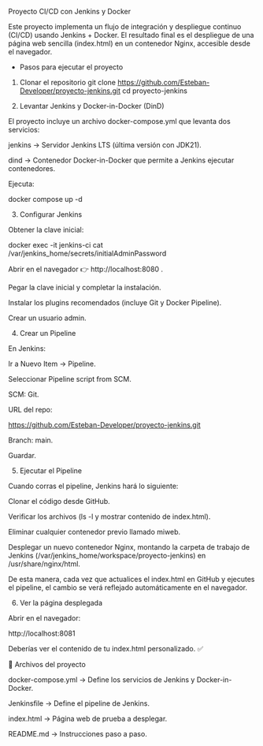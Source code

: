 Proyecto CI/CD con Jenkins y Docker

Este proyecto implementa un flujo de integración y despliegue continuo (CI/CD) usando Jenkins + Docker.
El resultado final es el despliegue de una página web sencilla (index.html) en un contenedor Nginx, accesible desde el navegador.

- Pasos para ejecutar el proyecto
1. Clonar el repositorio
git clone https://github.com/Esteban-Developer/proyecto-jenkins.git
cd proyecto-jenkins

2. Levantar Jenkins y Docker-in-Docker (DinD)

El proyecto incluye un archivo docker-compose.yml que levanta dos servicios:

jenkins → Servidor Jenkins LTS (última versión con JDK21).

dind → Contenedor Docker-in-Docker que permite a Jenkins ejecutar contenedores.

Ejecuta:

docker compose up -d

3. Configurar Jenkins

Obtener la clave inicial:

docker exec -it jenkins-ci cat /var/jenkins_home/secrets/initialAdminPassword


Abrir en el navegador 👉 http://localhost:8080
.

Pegar la clave inicial y completar la instalación.

Instalar los plugins recomendados (incluye Git y Docker Pipeline).

Crear un usuario admin.

4. Crear un Pipeline

En Jenkins:

Ir a Nuevo Item → Pipeline.

Seleccionar Pipeline script from SCM.

SCM: Git.

URL del repo:

https://github.com/Esteban-Developer/proyecto-jenkins.git


Branch: main.

Guardar.

5. Ejecutar el Pipeline

Cuando corras el pipeline, Jenkins hará lo siguiente:

Clonar el código desde GitHub.

Verificar los archivos (ls -l y mostrar contenido de index.html).

Eliminar cualquier contenedor previo llamado miweb.

Desplegar un nuevo contenedor Nginx, montando la carpeta de trabajo de Jenkins (/var/jenkins_home/workspace/proyecto-jenkins) en /usr/share/nginx/html.

De esta manera, cada vez que actualices el index.html en GitHub y ejecutes el pipeline, el cambio se verá reflejado automáticamente en el navegador.

6. Ver la página desplegada

Abrir en el navegador:

http://localhost:8081


Deberías ver el contenido de tu index.html personalizado. ✅

📂 Archivos del proyecto

docker-compose.yml → Define los servicios de Jenkins y Docker-in-Docker.

Jenkinsfile → Define el pipeline de Jenkins.

index.html → Página web de prueba a desplegar.

README.md → Instrucciones paso a paso.
